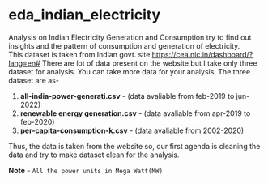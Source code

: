 # eda_indian_electricity

Analysis on Indian Electricity Generation and Consumption try to find out insights and the pattern of consumption and generation of electricity.<br>
This dataset is taken from Indian govt. site https://cea.nic.in/dashboard/?lang=en# There are lot of data present on the website but I take only three dataset for analysis. You can take more data for your analysis. The three dataset are as-<br>

1. **all-india-power-generati.csv** - (data avaliable from feb-2019 to jun-2022)
2. **renewable energy generation.csv** - (data avaliable from apr-2019 to feb-2020)
3. **per-capita-consumption-k.csv** - (data avaliable from 2002-2020)

Thus, the data is taken from the website so, our first agenda is cleaning the data and try to make dataset clean for the analysis.

**Note** - `All the power units in Mega Watt(MW)`
